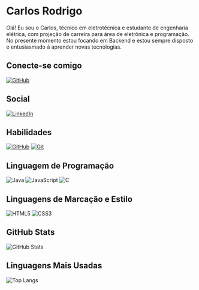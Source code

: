 # Carlos Rodrigo
Olá! Eu sou o Carlos, técnico em eletrotécnica e estudante de engenharia elétrica, com projeção de carreira para área de eletrônica e programação. No presente momento estou focando em Backend e estou sempre disposto e entusiasmado á aprender novas tecnologias.

## Conecte-se comigo
[![GitHub](https://img.shields.io/badge/GitHub-663300?style=for-the-badge&logo=github&logoColor=000&text_color=)](https://github.com/zCarlosSantos)

## Social
[![LinkedIn](https://img.shields.io/badge/LinkedIn-663300?style=for-the-badge&logo=linkedin&logoColor=0E76A8)](https://www.linkedin.com/in/SEUUSERNAME/)

## Habilidades
[![GitHub](https://img.shields.io/badge/GitHub-663300?style=for-the-badge&logo=github&logoColor=000)](https://docs.github.com/)
[![Git](https://img.shields.io/badge/Git-663300?style=for-the-badge&logo=git&logoColor=000)](https://git-scm.com/doc) 

## Linguagem de Programação
![Java](https://img.shields.io/badge/Java-663300?style=for-the-badge&logo=java)
![JavaScript](https://img.shields.io/badge/JavaScript-663300?style=for-the-badge&logo=javascript)
![C](https://img.shields.io/badge/C-663300?style=for-the-badge&logo=c)

##  Linguagens de Marcação e Estilo

![HTML5](https://img.shields.io/badge/HTML5-663300?style=for-the-badge&logo=html5)
![CSS3](https://img.shields.io/badge/CSS3-663300?style=for-the-badge&logo=css3&logoColor=264CE4)

## GitHub Stats
![GitHub Stats](https://github-readme-stats.vercel.app/api?username=zCarlosRodrigo&theme=blue&bg_color=000&border_color=663300&show_icons=true&icon_color=663300&title_color=00ccff&text_color=00ccff)

## Linguagens Mais Usadas

![Top Langs](https://github-readme-stats-git-masterrstaa-rickstaa.vercel.app/api/top-langs/?username=zCarlosSantos&bg_color=000&border_color=663300&title_color=00ccff&text_color=00ccff)

